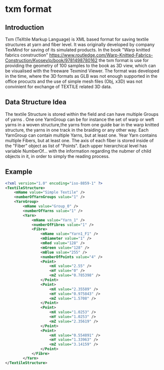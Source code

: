 # txm format
## Introduction
Txm (TeXtile Markup Language) is XML based format for saving textile structures at yarn and fiber level.
It was originally developed by company TexMind for saving of its simulated products. In the book "Warp knitted fabrics construction" https://www.routledge.com/Warp-Knitted-Fabrics-Construction/Kyosev/p/book/9781498780162 the txm format is use for providing the geometry of 100 samples to the book as 3D view, which can be visualised with the freeware Texmind Viewer. 
The format was developed in the time, where the 3D formats as GLB was not enough supported in the office procucts and the use of simple mesh files (Obj, x3D) was not convinient for exchange of TEXTILE related 3D data.  

## Data Structure Idea
The textile Structure is stored within the <TextileStructure> field and can have multiple Groups of yarns <YarnGroup>. One one YarnGroup can be for instance the set of warp or weft yarns in a woven structure,the yarns from one guide bar in the warp knitted structure, the yarns in one track in the braiding or any other way.
Each YarnGroup can contain multiple Yarns, but at least one.
Year Yarn contains multiple Fibers, but at least one.
The axis of each fiber is stored inside of the "Fiber" object as list of "Points".
Each upper hierarchical level has variable NumberOf... with the information regarding the nubmer of child objects in it, in order to simply the reading process.

## Example

```xml
<?xml version="1.0" encoding="iso-8859-1" ?>
<TextileStructure>
    <mName value="Simple Textile" />
    <numberOfYarnGroups value="1" />
    <YarnGroup>
        <mName value="Group_0" />
        <numberOfYarns value="1" />
        <Yarn>
            <mName value="Yarn_1" />
            <numberOfFibres value="1" />
            <Fibre>
                <mName value="Yarn1_F1" />
                <mDiameter value="1" />
                <mRed value="128" />
                <mGreen value="128" />
                <mBlue value="255" />
                <numberOfPoints value="4" />
                <Point>
                    <mX value="2.55" />
                    <mY value="0" />
                    <mZ value="0.785398" />
                </Point>
                <Point>
                    <mX value="2.35589" />
                    <mY value="0.975843" />
                    <mZ value="1.5708" />
                </Point>
                <Point>
                    <mX value="1.0253" />
                    <mY value="1.0253" />
                    <mZ value="2.35619" />
                </Point>
                <Point>
                    <mX value="0.554891" />
                    <mY value="1.33963" />
                    <mZ value="3.14159" />
                </Point>
            </Fibre>
        </Yarn>
</TextileStructure>
```